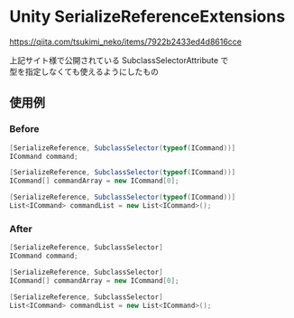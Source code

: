# Unity SerializeReferenceExtensions

https://qiita.com/tsukimi_neko/items/7922b2433ed4d8616cce  

上記サイト様で公開されている SubclassSelectorAttribute で  
型を指定しなくても使えるようにしたもの  

## 使用例

### Before

```cs
[SerializeReference, SubclassSelector(typeof(ICommand))]
ICommand command;

[SerializeReference, SubclassSelector(typeof(ICommand))]
ICommand[] commandArray = new ICommand[0];

[SerializeReference, SubclassSelector(typeof(ICommand))]
List<ICommand> commandList = new List<ICommand>();
```

### After

```cs
[SerializeReference, SubclassSelector]
ICommand command;

[SerializeReference, SubclassSelector]
ICommand[] commandArray = new ICommand[0];

[SerializeReference, SubclassSelector]
List<ICommand> commandList = new List<ICommand>();
```